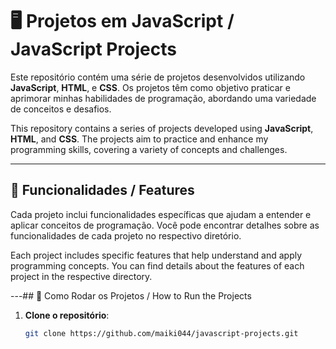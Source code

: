 # 🖥️ Projetos em JavaScript / JavaScript Projects

Este repositório contém uma série de projetos desenvolvidos utilizando **JavaScript**, **HTML**, e **CSS**. Os projetos têm como objetivo praticar e aprimorar minhas habilidades de programação, abordando uma variedade de conceitos e desafios.

This repository contains a series of projects developed using **JavaScript**, **HTML**, and **CSS**. The projects aim to practice and enhance my programming skills, covering a variety of concepts and challenges.

---

## 🚀 Funcionalidades / Features

Cada projeto inclui funcionalidades específicas que ajudam a entender e aplicar conceitos de programação. Você pode encontrar detalhes sobre as funcionalidades de cada projeto no respectivo diretório.

Each project includes specific features that help understand and apply programming concepts. You can find details about the features of each project in the respective directory.

---## 📂 Como Rodar os Projetos / How to Run the Projects

1. **Clone o repositório**:

   ```bash
   git clone https://github.com/maiki044/javascript-projects.git
